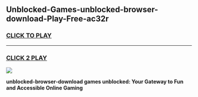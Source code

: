 
## Unblocked-Games-unblocked-browser-download-Play-Free-ac32r
<h3>
<a href="https://premium76.site?title=unblocked-browser-download&ref=12A">CLICK TO PLAY</a></h3>
<hr>

<h3>
<a href="https://premium76.site?title=unblocked-browser-download&ref=12A">CLICK 2 PLAY</a>
  
</h3>

<a href="https://premium76.site?title=unblocked-browser-download&ref=12A"><img src="https://clearcache.store/games.png"></a>


**unblocked-browser-download games unblocked: Your Gateway to Fun and Accessible Online Gaming**
